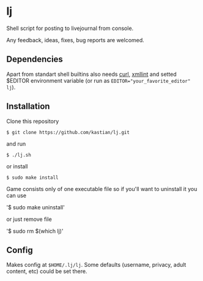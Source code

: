 # lj
Shell script for posting to livejournal from console.

Any feedback, ideas, fixes, bug reports are welcomed.

## Dependencies
Apart from standart shell builtins also needs [curl](http://curl.haxx.se/), [xmllint](http://xmlsoft.org/xmllint.html) and setted $EDITOR environment variable (or run as `EDITOR="your_favorite_editor" lj`).

## Installation
Clone this repository

`$ git clone https://github.com/kastian/lj.git`

and run

`$ ./lj.sh`

or install

`$ sudo make install`

Game consists only of one executable file so if you'll want to uninstall it you can use

'$ sudo make uninstall'

or just remove file

'$ sudo rm $(which lj)'

## Config

Makes config at `$HOME/.lj/lj`. Some defaults (username, privacy, adult content, etc) could be set there.
